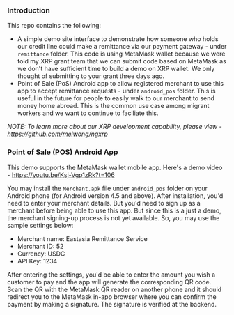 ### Introduction
This repo contains the following:
* A simple demo site interface to demonstrate how someone who holds our credit line could make a remittance via our payment gateway - under `remittance` folder. This code is using MetaMask wallet because we were told my XRP grant team that we can submit code based on MetaMask as we don't have sufficient time to build a demo on XRP wallet. We only thought of submitting to your grant three days ago. 
* Point of Sale (PoS) Android app to allow registered merchant to use this app to accept remittance requests - under `android_pos` folder. This is useful in the future for people to easily walk to our merchant to send money home abroad. This is the common use case among migrant workers and we want to continue to faciliate this.

*NOTE: To learn more about our XRP development capability, please view - https://github.com/melwong/ngxrp*

### Point of Sale (POS) Android App
This demo supports the MetaMask wallet mobile app. Here's a demo video - https://youtu.be/Ksj-Vgp1zRk?t=106

You may install the `Merchant.apk` file under `android_pos` folder on your Android phone (for Android version 4.5 and above). After installation, you'd need to enter your merchant details. But you'd need to sign up as a merchant before being able to use this app. But since this is a just a demo, the merchant signing-up process is not yet available. So, you may use the sample settings below:
*   Merchant name: Eastasia Remittance Service
*   Merchant ID: 52
*   Currency: USDC
*   API Key: 1234

After entering the settings, you'd be able to enter the amount you wish a customer to pay and the app will generate the corresponding QR code. Scan the QR with the MetaMask QR reader on another phone and it should redirect you to the MetaMask in-app browser where you can confirm the payment by making a signature. The signature is verified at the backend.

